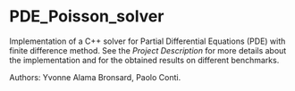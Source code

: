 # PDE_Poisson_solver
Implementation of a C++ solver for Partial Differential Equations (PDE) with finite difference method. See the *Project Description* for more details about the implementation and for the obtained results on different benchmarks.

Authors: Yvonne Alama Bronsard, Paolo Conti.


